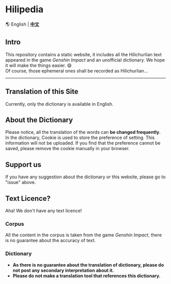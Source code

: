# Hilipedia

🌎 English | **[中文](README.md)**

## Intro
This repository contains a static website, it includes all the Hilichurlian text
appeared in the game *Genshin Impact* and an unofficial dictionary.
We hope it will make the things easier. 😄  
Of course, those ephemeral ones shall be recorded as Hilichurlian...

----------

## Translation of this Site
Currently, only the dictionary is available in English. 

## About the Dictionary
Please notice, all the translation of the words can **be changed frequently**.  
In the dictionary, Cookie is used to store the preference of setting. 
This information will not be uploaded. If you find that the preference cannot
be saved, please remove the cookie manually in your browser. 

## Support us
If you have any suggestion about the dictionary or this website, 
please go to "issue" above. 

## Text Licence?
Aha! We don't have any text licence!  

### Corpus
All the content in the corpus is taken from the game *Genshin Impact*,
there is no guarantee about the accuracy of text. 

### Dictionary
* **As there is no guarantee about the translation of dictionary, please do not post any secondary interpretation about it.**
* **Please do not make a translation tool that references this dictionary.**
